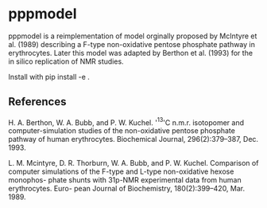# pppmodel

pppmodel is a reimplementation of model orginally proposed by McIntyre et al. (1989) describing a F-type non-oxidative pentose phosphate pathway in erythrocytes. Later this model was adapted by Berthon et al. (1993) for the in silico replication of NMR studies.

Install with pip install -e .

## References

H. A. Berthon, W. A. Bubb, and P. W. Kuchel. '$^13$'C n.m.r. isotopomer and
computer-simulation studies of the non-oxidative pentose phosphate pathway of
human erythrocytes. Biochemical Journal, 296(2):379–387, Dec. 1993.

L. M. Mcintyre, D. R. Thorburn, W. A. Bubb, and P. W. Kuchel. Comparison of
computer simulations of the F-type and L-type non-oxidative hexose monophos-
phate shunts with 31p-NMR experimental data from human erythrocytes. Euro-
pean Journal of Biochemistry, 180(2):399–420, Mar. 1989.

